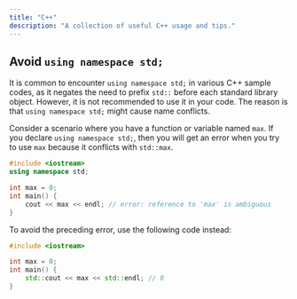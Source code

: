 ```yaml
---
title: "C++"
description: "A collection of useful C++ usage and tips."
---
```


## Avoid `using namespace std;`

It is common to encounter `using namespace std;` in various C++ sample codes, as it negates the need to prefix `std::` before each standard library object. However, it is not recommended to use it in your code. The reason is that `using namespace std;` might cause name conflicts.

Consider a scenario where you have a function or variable named `max`. If you declare `using namespace std;`, then you will get an error when you try to use `max` because it conflicts with `std::max`.

```cpp
#include <iostream>
using namespace std;

int max = 0;
int main() {
    cout << max << endl; // error: reference to 'max' is ambiguous
}
```

<codapi-snippet sandbox="cpp" editor="basic" init-delay="500">
</codapi-snippet>

To avoid the preceding error, use the following code instead:

```cpp
#include <iostream>

int max = 0;
int main() {
    std::cout << max << std::endl; // 0
}
```

<codapi-snippet sandbox="cpp" editor="basic" init-delay="500">
</codapi-snippet>
